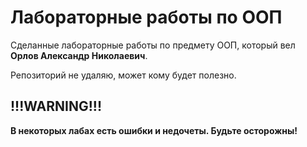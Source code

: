 
<h1>
Лабораторные работы по ООП
</h1>

Сделанные лабораторные работы по предмету ООП, который вел <b>Орлов Александр Николаевич</b>.
<p>
Репозиторий не удаляю, может кому будет полезно.


<h2>!!!WARNING!!!</h2>
<b>В некоторых лабах есть ошибки и недочеты. Будьте осторожны!</b>
